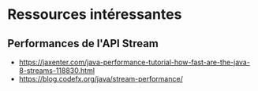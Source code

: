 # Ressources intéressantes

## Performances de l'API Stream

* https://jaxenter.com/java-performance-tutorial-how-fast-are-the-java-8-streams-118830.html
* https://blog.codefx.org/java/stream-performance/
